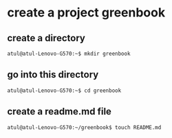 # create a project greenbook
## create a directory
```
atul@atul-Lenovo-G570:~$ mkdir greenbook

```

## go into this directory
```
atul@atul-Lenovo-G570:~$ cd greenbook

```

## create a readme.md file
```
atul@atul-Lenovo-G570:~/greenbook$ touch README.md

```
